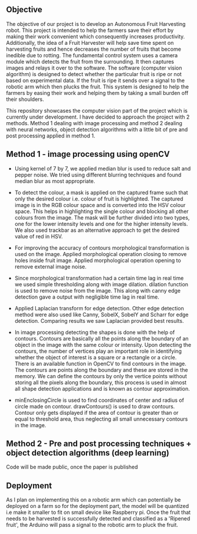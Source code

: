 ## Objective 

The objective of our project is to develop an Autonomous Fruit Harvesting robot.
This project is intended to help the farmers save their effort by making their work convenient which consequently increases productivity. Additionally, the idea of a Fruit Harvester will help save time spent on harvesting fruits and hence decreases the number of fruits that become inedible due to rotting.
The fundamental control system uses a camera module which detects the fruit from the surrounding. It then captures images and relays it over to the software. The software (computer vision algorithm) is designed to detect whether the particular fruit is ripe or not based on experimental data. If the fruit is ripe it sends over a signal to the robotic arm which then plucks the fruit.
This system is designed to help the farmers by easing their work and helping them by taking a small burden off their shoulders.

This repository showcases the computer vision part of the project which is currently under development. I have decided to approach the project with 2 methods. Method 1 dealing with image processing and method 2 dealing with neural networks, object detection algorithms with a little bit of pre and post processing applied in method 1.




## Method 1 - image processing using openCV

- Using kernel of 7 by 7, we applied median blur is used to reduce salt and pepper noise. We tried using different blurring techniques and found median blur as most appropriate.

-	To detect the colour, a mask is applied on the captured frame such that only the desired colour
i.e. colour of fruit is highlighted. The captured image is in the RGB colour space and is converted into the HSV colour space. This helps in highlighting the single colour and blocking all other colours from the image. The mask will be further divided into two types, one for the lower intensity levels and one for the higher intensity levels. We also used trackbar as an alternative approach to get the desired value of red in HSV.

-	For improving the accuracy of contours morphological transformation is used on the image. Applied morphological operation closing to remove holes inside fruit image. Applied morphological operation opening to remove external image noise.

- Since morphological transformation had a certain time lag in real time we used simple thresholding along with image dilation. dilation function is used to remove noise from the image.
This along with canny edge detection gave a output with negligible time lag in real time.

-	Applied Laplacian transform for edge detection. Other edge detection method were also used like Canny, SobelX, SobelY and Scharr for edge detection. Comparing results we saw Laplacian provided best results.  

-	In image processing detecting the shapes is done with the help of contours. Contours are basically all the points along the boundary of an object in the image with the same colour or intensity. Upon detecting the contours, the number of vertices play an important role in identifying whether the object of interest is a square or a rectangle or a circle. There is an available function in OpenCV to find contours in the image. The contours are points along the boundary and these are stored in the memory. We can define the contours by only the vertice points without storing all the pixels along the boundary, this process is used in almost all shape detection applications and is known as contour approximation.

-	minEnclosingCircle is used to find coordinates of center and radius of circle made on contour. drawContours() is used to draw contours. Contour only gets displayed if the area of contour is greater than or equal to threshold area, thus neglecting all small unnecessary contours in the image.


## Method 2 - Pre and post processing techniques + object detection algorithms (deep learning)
Code will be made public, once the paper is published 


## Deployment

As I plan on implementing this on a robotic arm which can potentially be deployed on a farm so for the deployment part, the model will be quantized i.e make it smaller to fit on small device like Raspberry pi. Once the fruit that needs to be harvested is successfully detected and classified as a 'Ripened fruit', the Arduino will pass a signal to the robotic arm to pluck the fruit.



